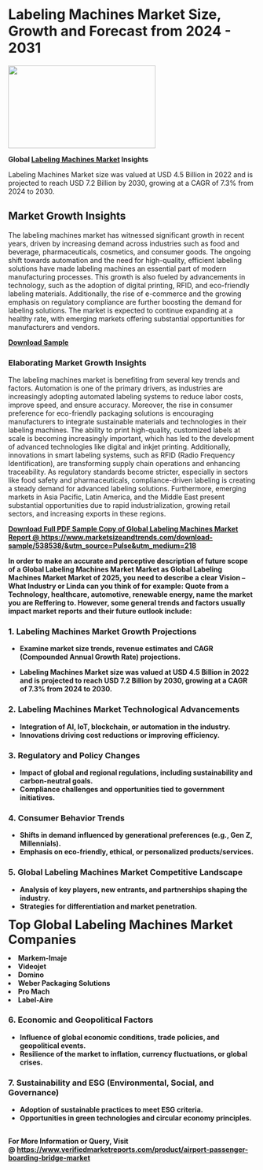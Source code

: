 <H1>Labeling Machines Market Size, Growth and Forecast from 2024 - 2031</H1><img class="aligncenter size-medium wp-image-584254" src="https://thirdeyenews.in/wp-content/uploads/2024/09/Global-Market-Research-300x168.jpeg" alt="" width="300" height="168" /><p><strong>Global&nbsp;<a href="https://www.marketsizeandtrends.com/download-sample/538538/&amp;utm_source=Pulse&amp;utm_medium=218">Labeling Machines Market</a> Insights</strong></p><p>Labeling Machines Market size was valued at USD 4.5 Billion in 2022 and is projected to reach USD 7.2 Billion by 2030, growing at a CAGR of 7.3% from 2024 to 2030.</p><p><h2>Market Growth Insights</h2> <p>The labeling machines market has witnessed significant growth in recent years, driven by increasing demand across industries such as food and beverage, pharmaceuticals, cosmetics, and consumer goods. The ongoing shift towards automation and the need for high-quality, efficient labeling solutions have made labeling machines an essential part of modern manufacturing processes. This growth is also fueled by advancements in technology, such as the adoption of digital printing, RFID, and eco-friendly labeling materials. Additionally, the rise of e-commerce and the growing emphasis on regulatory compliance are further boosting the demand for labeling solutions. The market is expected to continue expanding at a healthy rate, with emerging markets offering substantial opportunities for manufacturers and vendors.</p> <p><strong><a href="#">Download Sample</a></strong></p> <h3>Elaborating Market Growth Insights</h3> <p>The labeling machines market is benefiting from several key trends and factors. Automation is one of the primary drivers, as industries are increasingly adopting automated labeling systems to reduce labor costs, improve speed, and ensure accuracy. Moreover, the rise in consumer preference for eco-friendly packaging solutions is encouraging manufacturers to integrate sustainable materials and technologies in their labeling machines. The ability to print high-quality, customized labels at scale is becoming increasingly important, which has led to the development of advanced technologies like digital and inkjet printing. Additionally, innovations in smart labeling systems, such as RFID (Radio Frequency Identification), are transforming supply chain operations and enhancing traceability. As regulatory standards become stricter, especially in sectors like food safety and pharmaceuticals, compliance-driven labeling is creating a steady demand for advanced labeling solutions. Furthermore, emerging markets in Asia Pacific, Latin America, and the Middle East present substantial opportunities due to rapid industrialization, growing retail sectors, and increasing exports in these regions.</p> <p><strong><a href="#"></p><p><span class=""><strong>Download Full PDF Sample Copy of Global Labeling Machines Market Report</strong> @ <a href="https://www.marketsizeandtrends.com/download-sample/538538/&amp;utm_source=Pulse&amp;utm_medium=218" target="_blank">https://www.marketsizeandtrends.com/download-sample/538538/&amp;utm_source=Pulse&amp;utm_medium=218</a></span></p><p>In order to make an accurate and perceptive description of future scope of a Global&nbsp;Labeling Machines Market Market as Global&nbsp;Labeling Machines Market Market of 2025, you need to describe a clear Vision &ndash; What Industry or Linda can you think of for example: Quote from a Technology, healthcare, automotive, renewable energy, name the market you are Reffering to. However, some general trends and factors usually impact market reports and their future outlook include:</p><h3>1.&nbsp;<strong>Labeling Machines Market Growth Projections</strong></h3><ul><li>Examine market size trends, revenue estimates and CAGR (Compounded Annual Growth Rate) projections.</li><li><p>Labeling Machines Market size was valued at USD 4.5 Billion in 2022 and is projected to reach USD 7.2 Billion by 2030, growing at a CAGR of 7.3% from 2024 to 2030.</p></li></ul><h3>2.&nbsp;<strong>Labeling Machines Market Technological Advancements</strong></h3><ul><li>Integration of AI, IoT, blockchain, or automation in the industry.</li><li>Innovations driving cost reductions or improving efficiency.</li></ul><h3>3.&nbsp;<strong>Regulatory and Policy Changes</strong></h3><ul><li>Impact of global and regional regulations, including sustainability and carbon-neutral goals.</li><li>Compliance challenges and opportunities tied to government initiatives.</li></ul><h3>4.&nbsp;<strong>Consumer Behavior Trends</strong></h3><ul><li>Shifts in demand influenced by generational preferences (e.g., Gen Z, Millennials).</li><li>Emphasis on eco-friendly, ethical, or personalized products/services.</li></ul><h3>5.&nbsp;<strong>Global Labeling Machines Market Competitive Landscape</strong></h3><ul><li>Analysis of key players, new entrants, and partnerships shaping the industry.</li><li>Strategies for differentiation and market penetration.</li></ul><p data-pm-slice="1 1 []"><span style="color: inherit; font-family: inherit; font-size: 25px;">Top Global Labeling Machines Market Companies</span></p><div class="" data-test-id=""><p><li>Markem-Imaje</li><li> Videojet</li><li> Domino</li><li> Weber Packaging Solutions</li><li> Pro Mach</li><li> Label-Aire</li></p></div><h3>6.&nbsp;<strong>Economic and Geopolitical Factors</strong></h3><ul><li>Influence of global economic conditions, trade policies, and geopolitical events.</li><li>Resilience of the market to inflation, currency fluctuations, or global crises.</li></ul><h3>7.&nbsp;<strong>Sustainability and ESG (Environmental, Social, and Governance)</strong></h3><ul><li>Adoption of sustainable practices to meet ESG criteria.</li><li>Opportunities in green technologies and circular economy principles.</li></ul><h2><strong style="font-size: 14px;">For More Information or Query, Visit @&nbsp;</strong><a style="background-color: #ffffff; font-size: 14px;" href="https://www.marketsizeandtrends.com/report/labeling-machines-market/" target="_blank">https://www.verifiedmarketreports.com/product/airport-passenger-boarding-bridge-market</a></h2>
